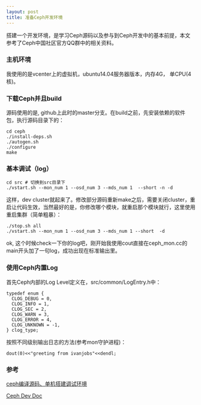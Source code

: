 ```yaml
---
layout: post
title: 准备Ceph开发环境
---
```


搭建一个开发环境，是学习Ceph源码以及参与到Ceph开发中的基本前提，本文参考了Ceph中国社区官方QQ群中的相关资料。

### 主机环境
我使用的是vcenter上的虚拟机，ubuntu14.04服务器版本，内存4G， 单CPU(4核)。

### 下载Ceph并且build
源码使用的是, github上此时的master分支。在build之前，先安装依赖的软件包，执行源码目录下的：
```
cd ceph
./install-deps.sh
./autogen.sh
./configure
make
```

### 基本调试（log）
```
cd src # 切换到src目录下
./vstart.sh --mon_num 1 --osd_num 3 --mds_num 1  --short -n -d
```
这样，dev cluster就起来了。修改部分源码重新make之后，需要关闭cluster，重启让代码生效，当然最好的是，你修改哪个模块，就重启那个模块就行，这里使用重启集群（简单粗暴）：
```
./stop.sh all
./vstart.sh --mon_num 1 --osd_num 3 --mds_num 1 --short  -d
```
ok, 这个时候check一下你的log吧，刚开始我使用cout直接在ceph_mon.cc的main开头加了一句log，成功出现在标准输出里。

### 使用Ceph内置Log
首先Ceph内部的Log Level定义在，src/common/LogEntry.h中：
```
typedef enum {
  CLOG_DEBUG = 0,
  CLOG_INFO = 1,
  CLOG_SEC = 2,
  CLOG_WARN = 3,
  CLOG_ERROR = 4,
  CLOG_UNKNOWN = -1,
} clog_type;
```

按照不同级别输出日志的方法(参考mon守护进程)：
```
dout(0)<<"greeting from ivanjobs"<<dendl;
```


### 参考
[ceph编译源码、单机搭建调试环境](https://m.oschina.net/blog/515353)

[Ceph Dev Doc](http://docs.ceph.com/docs/master/dev/)

